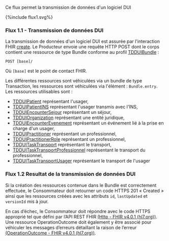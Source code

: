 Ce flux permet la transmission de données d'un logiciel DUI

<div>{%include flux1.svg%}</div>

### Flux 1.1 - Transmission de données DUI
La transmission de données d'un logiciel DUI est assurée par l'interaction FHIR <a href="https://hl7.org/fhir/R4/http.html#create">create</a>. Le Producteur envoie une requête HTTP POST dont le corps contient une ressource de type Bundle conforme au profil [TDDUIBundle](StructureDefinition-tddui-bundle.html) : 

`POST [base]/`

Où `[base]` est le point de contact FHIR.

Les différentes ressources sont véhiculées via un bundle de type Transaction, les ressources sont véhiculées via l'élément : `Bundle.entry`.
Les ressources utilisables sont :
* [TDDUIPatient](StructureDefinition-tddui-patient.html) représentant l'usager,
* [TDDUIPatientINS](StructureDefinition-tddui-patient-ins.html) représentant l'usager transmis avec l'INS,
* [TDDUIEncounterSejour](StructureDefinition-tddui-encounter-sejour.html) représentant un séjour,
* [TDDUIOrganization](StructureDefinition-tddui-organization.html) représentant une entité juridique,
* [TDDUIEncounterEvenement](StructureDefinition-tddui-encounter-evenement.html) représentant un événement lié à la prise en charge d'un usager,
* [TDDUIPractitioner](StructureDefinition-tddui-practitioner.html) représentant un professionnel,
* [TDDUIPractitionerRole](StructureDefinition-tddui-practitioner-role.html) représentant un professionnel,
* [TDDUITaskTransport](StructureDefinition-tddui-task-transport.html) représentant le transport,
* [TDDUITaskTransportProfessionnel](StructureDefinition-tddui-task-transport-professionnel.html) représentant le transport du professionnel,
* [TDDUITaskTransportUsager](StructureDefinition-tddui-task-transport-usager.html) représentant le transport de l'usager
  
### Flux 1.2 Resultat de la transmission de données DUI

Si la création des ressources contenue dans le Bundle est correctement effectuée, le Consommateur doit retourner un code HTTPS 201 « Created » ainsi que les ressources créées avec les attributs `id`, `lastUpdated` et `versionId` mis à jour.

En cas d’échec, le Consommateur doit répondre avec le code HTTPS approprié tel que défini par l’API REST FHIR [(Http - FHIR v4.0.1 (hl7.org))](http://hl7.org/fhir/R4/http.html). Une ressource OperationOutcome doit également y être associé pour véhiculer les messages d’erreurs détaillant la raison de l’erreur [(OperationOutcome - FHIR v4.0.1 (hl7.org))](http://hl7.org/fhir/R4/operationoutcome.html).